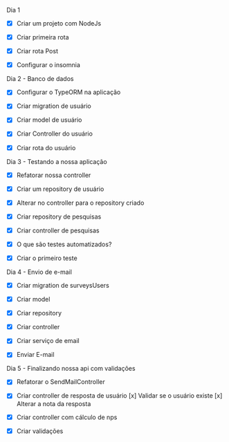 Dia 1 

- [x] Criar um projeto com NodeJs
- [x] Criar primeira rota
- [x] Criar rota Post
- [x] Configurar o insomnia



Dia 2 - Banco de dados

- [x] Configurar o TypeORM na aplicação
- [x] Criar migration de usuário
- [x] Criar model de usuário
- [x] Criar Controller do usuário
- [x] Criar rota do usuário



Dia 3 - Testando a nossa aplicação

- [x] Refatorar nossa controller
- [x] Criar um repository de usuário
- [x] Alterar no controller para o repository criado
- [x] Criar repository de pesquisas
- [x] Criar controller de pesquisas
- [x]  O que são testes automatizados?
- [x] Criar o primeiro teste



Dia 4 - Envio de e-mail

- [x] Criar migration de surveysUsers
- [x] Criar model
- [x] Criar repository
- [x] Criar controller
- [x] Criar serviço de email
- [x] Enviar E-mail



Dia 5 - Finalizando nossa api com validações
-[x] Refatorar o SendMailController
- [x] Criar controller de resposta de usuário
    [x] Validar se o usuário existe
    [x] Alterar a nota da resposta
-[x] Criar controller com cálculo de nps
- [x] Criar validações



